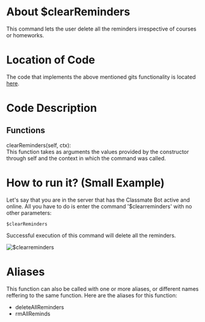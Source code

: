 # About $clearReminders
This command lets the user delete all the reminders irrespective of courses or homeworks. 

# Location of Code
The code that implements the above mentioned gits functionality is located [here](https://github.com/maddaicita/ClassMateBot-1.1/blob/main/cogs/deadline.py).

# Code Description
## Functions
clearReminders(self, ctx): <br>
This function takes as arguments the values provided by the constructor through self and the context in which the command was called. 

# How to run it? (Small Example)
Let's say that you are in the server that has the Classmate Bot active and online. All you have to do is 
enter the command '$clearreminders' with no other parameters:

```
$clearReminders
```
Successful execution of this command will delete all the reminders.
 
![$clearreminders](https://github.com/SE21-Team2/ClassMateBot/blob/main/data/media/clearreminders.PNG?raw=true)
# Aliases

This function can also be called with one or more aliases, or different names reffering to the same function. Here are the aliases for this function:

 - deleteAllReminders 
 - rmAllReminds
 